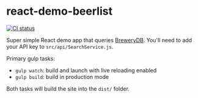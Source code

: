 # react-demo-beerlist

[![CI status](https://travis-ci.org/gshackles/react-demo-beerlist.svg?branch=master)](https://travis-ci.org/gshackles/react-demo-beerlist)

Super simple React demo app that queries [BreweryDB](http://www.brewerydb.com/). You'll need to add your API key to `src/api/SearchService.js`.

Primary gulp tasks:
- `gulp watch`: build and launch with live reloading enabled
- `gulp build`: build in production mode

Both tasks will build the site into the `dist/` folder.